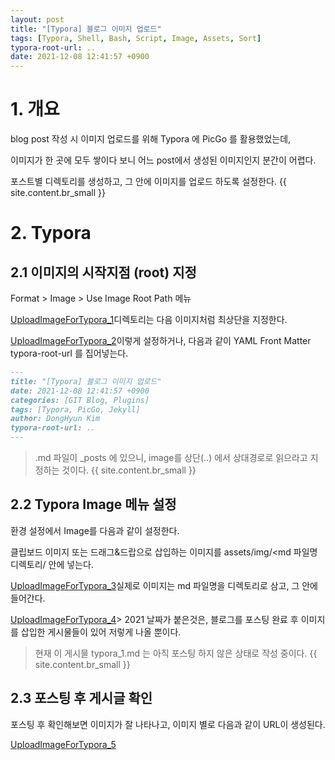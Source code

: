 ```yaml
---
layout: post
title: "[Typora] 블로그 이미지 업로드"
tags: [Typora, Shell, Bash, Script, Image, Assets, Sort]
typora-root-url: ..
date: 2021-12-08 12:41:57 +0900
---
```



# 1. 개요

blog post 작성 시 이미지 업로드를 위해 Typora 에 PicGo 를 활용했었는데,

이미지가 한 곳에 모두 쌓이다 보니 어느 post에서 생성된 이미지인지 분간이 어렵다.

포스트별 디렉토리를 생성하고, 그 안에 이미지를 업로드 하도록 설정한다.
{{ site.content.br_small }}
# 2. Typora

## 2.1 이미지의 시작지점 (root) 지정

Format > Image > Use Image Root Path 메뉴

[UploadImageForTypora_1](/../assets_copy_1/posts/images/Typora/UploadImageForTypora/UploadImageForTypora_1.png)디렉토리는 다음 이미지처럼 최상단을 지정한다.

[UploadImageForTypora_2](/../assets_copy_1/posts/images/Typora/UploadImageForTypora/UploadImageForTypora_2.png)이렇게 설정하거나, 다음과 같이 YAML Front Matter typora-root-url 를 집어넣는다.

```markdown
---
title: "[Typora] 블로그 이미지 업로드"
date: 2021-12-08 12:41:57 +0900
categories: [GIT Blog, Plugins]
tags: [Typora, PicGo, Jekyll]
author: DongHyun Kim
typora-root-url: ..
---
```

> .md 파일이 _posts 에 있으니, image를 상단(..) 에서 상대경로로 읽으라고 지정하는 것이다.
{{ site.content.br_small }}
## 2.2 Typora Image 메뉴 설정

환경 설정에서 Image를 다음과 같이 설정한다.

클립보드 이미지 또는 드래그&드랍으로 삽입하는 이미지를 assets/img/<md 파일명 디렉토리/ 안에 넣는다.

[UploadImageForTypora_3](/../assets_copy_1/posts/images/Typora/UploadImageForTypora/UploadImageForTypora_3.png)실제로 이미지는 md 파일명을 디렉토리로 삼고, 그 안에 들어간다.

[UploadImageForTypora_4](/../assets_copy_1/posts/images/Typora/UploadImageForTypora/UploadImageForTypora_4.png)> 2021 날짜가 붙은것은, 블로그를 포스팅 완료 후 이미지를 삽입한 게시물들이 있어 저렇게 나올 뿐이다.
>
> 현재 이 게시믈 typora_1.md 는 아직 포스팅 하지 않은 상태로 작성 중이다.
{{ site.content.br_small }}
## 2.3 포스팅 후 게시글 확인

포스팅 후 확인해보면 이미지가 잘 나타나고, 이미지 별로 다음과 같이 URL이 생성된다.

[UploadImageForTypora_5](/../assets_copy_1/posts/images/Typora/UploadImageForTypora/UploadImageForTypora_5.png)